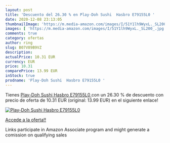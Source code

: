 ```yaml
---
layout: post
title: 'Descuento del 26.30 % en Play-Doh Sushi  Hasbro E79155L0 '
date: 2020-12-08 23:13:05
thumbnailImage: 'https://m.media-amazon.com/images/I/51Y1lh9WyxL._SL200_.jpg'
images: [ 'https://m.media-amazon.com/images/I/51Y1lh9WyxL._SL200_.jpg' ]
comments: true
category: ofertas
author: ring
slug: B07V89B9VZ
description:
actualPrice: 10.31 EUR
currency: EUR
price: 10.31
comparePrice: 13.99 EUR
inStock: true
prodname: 'Play-Doh Sushi  Hasbro E79155L0 '
---
```


Tienes [Play-Doh Sushi  Hasbro E79155L0 ](https://www.amazon.es/dp/B07V89B9VZ/?tag=tolees-21) con un 26.30 % de descuento con precio de oferta de 10.31 EUR (original: 13.99 EUR) en el siguiente enlace!

[![Play-Doh Sushi  Hasbro E79155L0 ](https://m.media-amazon.com/images/I/51Y1lh9WyxL._SL200_.jpg)](https://www.amazon.es/dp/B07V89B9VZ/?tag=tolees-21)

[Accede a la oferta!!](https://www.amazon.es/dp/B07V89B9VZ/?tag=tolees-21)

Links participate in Amazon Associate program and might generate a comission on qualifying sales


